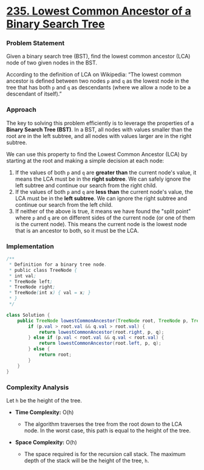 # <a href="https://leetcode.com/problems/lowest-common-ancestor-of-a-binary-search-tree/" target="_blank">235. Lowest Common Ancestor of a Binary Search Tree</a>

### Problem Statement
Given a binary search tree (BST), find the lowest common ancestor (LCA) node of two given nodes in the BST.

According to the definition of LCA on Wikipedia: “The lowest common ancestor is defined between two nodes `p` and `q` as the lowest node in the tree that has both `p` and `q` as descendants (where we allow a node to be a descendant of itself).”

### Approach
The key to solving this problem efficiently is to leverage the properties of a **Binary Search Tree (BST)**. In a BST, all nodes with values smaller than the root are in the left subtree, and all nodes with values larger are in the right subtree.

We can use this property to find the Lowest Common Ancestor (LCA) by starting at the root and making a simple decision at each node:

1.  If the values of both `p` and `q` are **greater than** the current node's value, it means the LCA must be in the **right subtree**. We can safely ignore the left subtree and continue our search from the right child.
2.  If the values of both `p` and `q` are **less than** the current node's value, the LCA must be in the **left subtree**. We can ignore the right subtree and continue our search from the left child.
3.  If neither of the above is true, it means we have found the "split point" where `p` and `q` are on different sides of the current node (or one of them is the current node). This means the current node is the lowest node that is an ancestor to both, so it must be the LCA.

### Implementation
```java
/**
 * Definition for a binary tree node.
 * public class TreeNode {
 * int val;
 * TreeNode left;
 * TreeNode right;
 * TreeNode(int x) { val = x; }
 * }
 */

class Solution {
    public TreeNode lowestCommonAncestor(TreeNode root, TreeNode p, TreeNode q) {
        if (p.val > root.val && q.val > root.val) {
            return lowestCommonAncestor(root.right, p, q);
        } else if (p.val < root.val && q.val < root.val) {
            return lowestCommonAncestor(root.left, p, q);
        } else {
            return root;
        }
    }
}
``` 

### Complexity Analysis
Let `h` be the height of the tree.

-   **Time Complexity:** O(h)
    -   The algorithm traverses the tree from the root down to the LCA node. In the worst case, this path is equal to the height of the tree.

-   **Space Complexity:** O(h)
    -   The space required is for the recursion call stack. The maximum depth of the stack will be the height of the tree, `h`.

